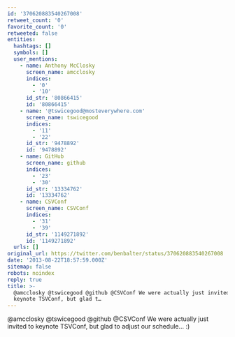 ```yaml
---
id: '370620883540267008'
retweet_count: '0'
favorite_count: '0'
retweeted: false
entities:
  hashtags: []
  symbols: []
  user_mentions:
    - name: Anthony McClosky
      screen_name: amcclosky
      indices:
        - '0'
        - '10'
      id_str: '80866415'
      id: '80866415'
    - name: '@tswicegood@mosteverywhere.com'
      screen_name: tswicegood
      indices:
        - '11'
        - '22'
      id_str: '9478892'
      id: '9478892'
    - name: GitHub
      screen_name: github
      indices:
        - '23'
        - '30'
      id_str: '13334762'
      id: '13334762'
    - name: CSVConf
      screen_name: CSVConf
      indices:
        - '31'
        - '39'
      id_str: '1149271892'
      id: '1149271892'
  urls: []
original_url: https://twitter.com/benbalter/status/370620883540267008
date: '2013-08-22T18:57:59.000Z'
sitemap: false
robots: noindex
reply: true
title: >-
  @amcclosky @tswicegood @github @CSVConf We were actually just invited to
  keynote TSVConf, but glad t…
---
```


@amcclosky @tswicegood @github @CSVConf We were actually just invited to keynote TSVConf, but glad to adjust our schedule... :)